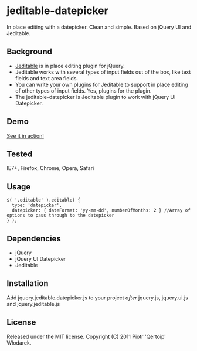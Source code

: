 # jeditable-datepicker

In place editing with a datepicker. Clean and simple. Based on jQuery UI and Jeditable.

## Background

 * [Jeditable](http://www.appelsiini.net/projects/jeditable) is in place editing plugin for jQuery.
 * Jeditable works with several types of input fields out of the box, like text fields and text area fields.
 * You can write your own plugins for Jeditable to support in place editing of other types of input fields. Yes, plugins for the plugin.
 * The jeditable-datepicker is Jeditable plugin to work with jQuery UI Datepicker.

## Demo

[See it in action!](http://thesingularity.pl/jeditable-datepicker-demo)

## Tested

IE7+, Firefox, Chrome, Opera, Safari

## Usage

    $( '.editable' ).editable( {
      type: 'datepicker',
      datepicker: {	dateFormat: 'yy-mm-dd', numberOfMonths: 2 } //Array of options to pass through to the datepicker
    } );

## Dependencies

 * jQuery
 * jQuery UI Datepicker
 * Jeditable

## Installation

Add jquery.jeditable.datepicker.js to your project _after_ jquery.js, jquery.ui.js and jquery.jeditable.js

## License

Released under the MIT license. Copyright (C) 2011 Piotr 'Qertoip' Włodarek.